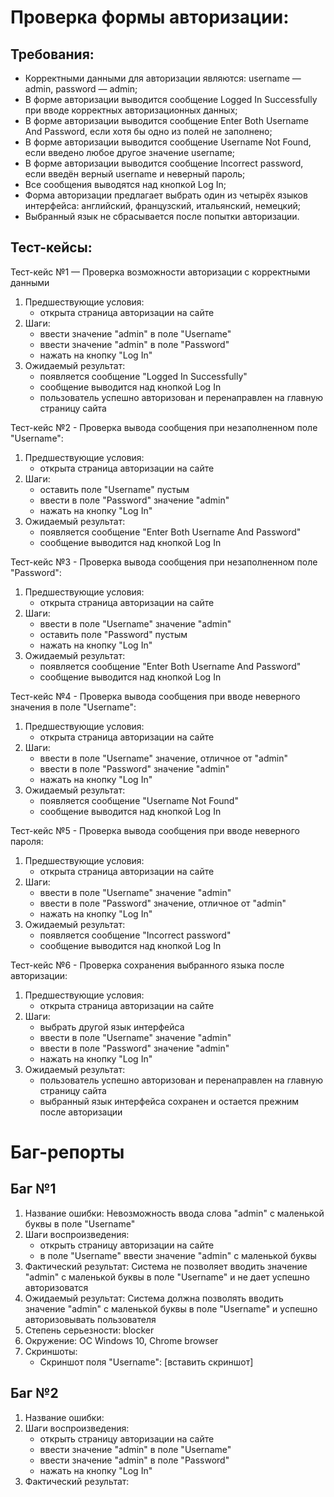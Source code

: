 # Проверка формы авторизации:

## Требования:
- Корректными данными для авторизации являются: username — admin, password — admin;
- В форме авторизации выводится сообщение Logged In Successfully при вводе корректных авторизационных данных;
- В форме авторизации выводится сообщение Enter Both Username And Password, если хотя бы одно из полей не заполнено;
- В форме авторизации выводится сообщение Username Not Found, если введено любое другое значение username;
- В форме авторизации выводится сообщение Incorrect password, если введён верный username и неверный пароль;
- Все сообщения выводятся над кнопкой Log In;
- Форма авторизации предлагает выбрать один из четырёх языков интерфейса: английский, французский, итальянский, немецкий;
- Выбранный язык не сбрасывается после попытки авторизации.

## Тест-кейсы: 

Тест-кейс №1 — Проверка возможности авторизации с корректными данными

1. Предшествующие условия: 
    - открыта страница авторизации на сайте 
2. Шаги: 
    - ввести значение "admin" в поле "Username" 
    - ввести значение "admin" в поле "Password" 
    - нажать на кнопку "Log In" 
3. Ожидаемый результат: 
    - появляется сообщение "Logged In Successfully" 
    - сообщение выводится над кнопкой Log In
    - пользователь успешно авторизован и перенаправлен на главную страницу сайта

Тест-кейс №2 - Проверка вывода сообщения при незаполненном поле "Username":

1. Предшествующие условия: 
    - открыта страница авторизации на сайте 
2. Шаги:    
    - оставить поле "Username" пустым
    - ввести в поле "Password" значение "admin"
    - нажать на кнопку "Log In"
3. Ожидаемый результат: 
    - появляется сообщение "Enter Both Username And Password"
    - сообщение выводится над кнопкой Log In

Тест-кейс №3 - Проверка вывода сообщения при незаполненном поле "Password":

1. Предшествующие условия: 
    - открыта страница авторизации на сайте 
2. Шаги:    
    - ввести в поле "Username" значение "admin"
    - оставить поле "Password" пустым
    - нажать на кнопку "Log In"
3. Ожидаемый результат:
    - появляется сообщение "Enter Both Username And Password"
    - сообщение выводится над кнопкой Log In

Тест-кейс №4 - Проверка вывода сообщения при вводе неверного значения в поле "Username":

1. Предшествующие условия: 
    - открыта страница авторизации на сайте
2. Шаги:    
    - ввести в поле "Username" значение, отличное от "admin"
    - ввести в поле "Password" значение "admin"
    - нажать на кнопку "Log In"
3. Ожидаемый результат: 
    - появляется сообщение "Username Not Found"
    - сообщение выводится над кнопкой Log In

Тест-кейс №5 - Проверка вывода сообщения при вводе неверного пароля:

1. Предшествующие условия: 
    - открыта страница авторизации на сайте
2. Шаги:   
    - ввести в поле "Username" значение "admin"
    - ввести в поле "Password" значение, отличное от "admin"
    - нажать на кнопку "Log In"
3. Ожидаемый результат:    
    - появляется сообщение "Incorrect password"
    - сообщение выводится над кнопкой Log In

Тест-кейс №6 - Проверка сохранения выбранного языка после авторизации:

1. Предшествующие условия: 
    - открыта страница авторизации на сайте
2. Шаги:    
    - выбрать другой язык интерфейса
    - ввести в поле "Username" значение "admin"
    - ввести в поле "Password" значение "admin"
    - нажать на кнопку "Log In"
3. Ожидаемый результат:
    - пользователь успешно авторизован и перенаправлен на главную страницу сайта 
    - выбранный язык интерфейса сохранен и остается прежним после авторизации

# Баг-репорты

## Баг №1

1. Название ошибки: Невозможность ввода слова "admin" с маленькой буквы в поле "Username"
2. Шаги воспроизведения:
    - открыть страницу авторизации на сайте
    - в поле "Username" ввести значение "admin" с маленькой буквы
3. Фактический результат: Система не позволяет вводить значение "admin" с маленькой буквы в поле "Username" и не дает успешно авторизоватся
4. Ожидаемый результат: Система должна позволять вводить значение "admin" с маленькой буквы в поле "Username" и успешно авторизовывать пользователя
4. Степень серьезности: blocker
5. Окружение: ОС Windows 10, Chrome browser
6. Скриншоты:
   - Скриншот поля "Username": [вставить скриншот]

## Баг №2
1. Название ошибки:
2. Шаги воспроизведения: 
    - открыть страницу авторизации на сайте
    - ввести значение "admin" в поле "Username"
    - ввести значение "admin" в поле "Password"
    - нажать на кнопку "Log In"
3. Фактический результат: 